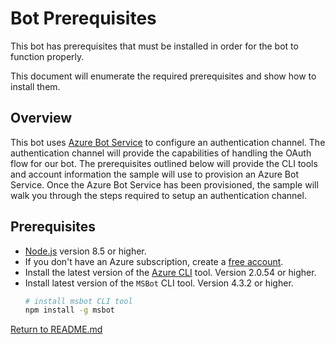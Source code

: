# Bot Prerequisites
This bot has prerequisites that must be installed in order for the bot to function properly.

This document will enumerate the required prerequisites and show how to install them.

## Overview
This bot uses [Azure Bot Service][1] to configure an authentication channel.  The authentication channel will provide the capabilities of handling the OAuth flow for our bot.  The prerequisites outlined below will provide the CLI tools and account information the sample will use to provision an Azure Bot Service.  Once the Azure Bot Service has been provisioned, the sample will walk you through the steps required to setup an authentication channel.

## Prerequisites
- [Node.js][4] version 8.5 or higher.
- If you don't have an Azure subscription, create a [free account][5].
- Install the latest version of the [Azure CLI][6] tool. Version 2.0.54 or higher.
- Install latest version of the `MSBot` CLI tool. Version 4.3.2 or higher.
    ```bash
    # install msbot CLI tool
    npm install -g msbot
    ```

[Return to README.md][3]


[1]: https://docs.microsoft.com/en-us/azure/bot-service/bot-service-overview-introduction?view=azure-bot-service-4.0
[3]: ./README.md
[4]: https://nodejs.org
[5]: https://azure.microsoft.com/free/
[6]: https://docs.microsoft.com/cli/azure/install-azure-cli?view=azure-cli-latest
